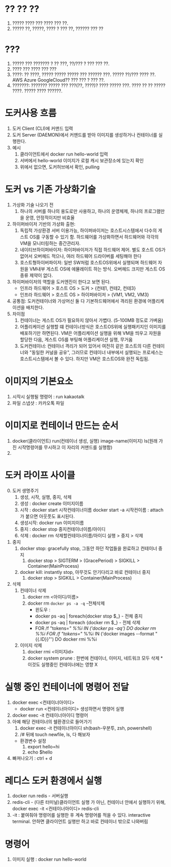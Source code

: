 # ?? ?? ??
1. ????? ???? ??? ???? ??? ??.
2. ????? ??, ?????, ???? ? ??? ??, ?????? ??? ??

# ???
1. ????? ??? ??????? ? ?? ???, ??/??? ? ??? ??? ??.
2. ???? ??? ???? ??? ???
3. ????: ?? ????, ????? ????? ????? ??? ?????? ???. ????? ??/??? ???? ??.
   AWS Azure GoogleCloud?? ??? ??? ? ??? ??.
4. ???????: ??????? ????? ??? ???(??, ????)? ???? ????? ???. ???? ?? ?? ????? ????.
   ????? ???? ??????.

# 도커사용 흐름
1. 도커 Client (CLI)에 커맨드 입력
2. 도커 Server (DAEMON)에서 커맨드를 받아 이미지를 생성하거나 컨테이너를 실행한다.
3. 예시 
   1. 클라이언트에서 docker run hello-world 입력
   2. 서버에서 hello-world 이미지가 로컬 캐시 보관장소에 있는지 확인
   3. 위에서 없으면, 도커허브에서 확인, pulling

# 도커 vs 기존 가상화기술
1. 가상화 기술 나오기 전
   1. 하나의 서버를 하나의 용도로만 사용하고, 하나의 운영체제, 하나의 프로그램만을 운영, 안정적이지만 비효율
2. 하이퍼바이저 기반의 가상화 출현: 
   1. 독립적 가상환경 서버 이용가능, 하이퍼바이저는 호스트시스템에서 다수의 게스트 OS를 구동할 수 있기 함.
      하드웨어를 가상화하면서 하드웨어와 각각의 VM을 모니터링하는 중간관리자.
   2. 네이티브하이퍼바이저: 하이퍼바이저가 직접 하드웨어 제어. 별도 호스트 OS가 없어서 오버헤드 적으나, 여러 하드웨어 드라이버를 세팅해야 한다
   3. 호스트형하이버파이저: 일반 SW처럼 호스트OS위에서 실행되며 하드웨어 자원을 VM내부 게스트 OS에 에뮬레이트 하는 방식. 오버헤드 크지만 게스트 OS종류 제약이 없다.
3. 하이퍼바이저의 역할을 도커엔진이 한다고 보면 된다.
   - 인프라 하드웨어 > 호스트 OS > 도커 > {컨테1, 컨테2, 컨테3}
   - 인프라 하드웨어 > 호스트 OS > 하이퍼바이저 > {VM1, VM2, VM3}
4. 공통점: 도커컨테이너와 가상머신 둘 다 기본하드웨어에서 격리된 환경에 어플리케이션을 배치한다.
5. 차이점
   1. 컨테이너는 게스트 OS가 필요하지 않아서 가볍다. (5-100MB 정도로 가벼움)
   2. 어플리케이션 실행할 떄 컨테이너방식은 호스트OS위에 실행패키지인 이미지를 배포하기만 하면된다. 
      VM은 어플리케이션 실행을 위해 VM을 띄우고 자원을 할당한 다음, 게스트 OS를 부팅해 어플리케이션 실행, 무거움
   3. 도커컨테이너: 컨테이너 격리가 되어 있어서 여전히 같은 호스트의 다른 컨테이너와 "동일한 커널을 공유", 그러므로 컨테이너 내부에서 실행되는 프로세스는 호스트시스템에서 볼 수 있다. 하지만 VM은 호스트OS와 완전 독립됨.
 
# 이미지의 기본요소
   1. 시작시 실행될 명령어 : run kakaotalk
   2. 파일 스냅샷 : 카카오톡 파일

# 이미지로 컨테이너 만드는 순서
   1. docker(클라이언트) run(컨테이너 생성, 실행) image-name(이미지) ls(원래 가진 시작명령어를 무시하고 이 자리의 커맨드를 실행함)
   2. 

# 도커 라이프 사이클
   0. 도커 생명주기
      1. 생성, 시작, 실행, 중지, 삭제
      2. 생성 : docker create 이미지이름
      3. 시작 : docker start 시작컨테이너이름
         docker start -a 시작컨이름 : attach가 붙으면 아웃풋도 표시된다.
      4. 생성시작: docker run 이미지이름
      5. 중지 : docker stop 중지컨테이너이름/아이디
      6. 삭제 : docker rm 삭제할컨테이너이름/아이디
   실행 > 중지 > 삭제
   1. 중지
      1. docker stop: gracefully stop, 그동안 하던 작업들을 완료하고 컨테이너 중지
         1. docker stop > SIGTERM > (GracePeriod) > SIGKILL > Container(MainProcess)
      2. docker kill: instantly stop, 아무것도 안기다리고 바로 컨테이너 중지
         1. docker stop >                           SIGKILL > Container(MainProcess)
   2. 삭제
      1. 컨테이너 삭제
         1. docker rm <아이디/이름>
         2. docker rm `docker ps -a -q`  -전체삭제
            * 윈도우 : 
            * docker ps -aq | foreach{docker stop $_} - 전체 중지
            * docker ps -aq | foreach {docker rm $_} - 전체 삭제
            * FOR /f "tokens=*" %%i IN ('docker ps -aq') DO docker rm %%i
              FOR /f "tokens=*" %%i IN ('docker images --format "{{.ID}}"') DO docker rmi %%i
      2. 이미지 삭제
         1. docker rmi <이미지id>
         2. docker system prune : 한번에 컨테이너, 이미지, 네트워크 모두 삭제 * 이것도 실행중인 컨테이너에는 영향 X
# 실행 중인 컨테이너에 명령어 전달
   1. docker exec <컨테이너아이디>
      * docker run <컨테이너아이디> 생성하면서 명령어 실행
   2. docker exec -it 컨테이너아이디 명령어
   3. 아예 해당 컨테이너의 쉘환경으로 들어가기
      1. docker exec -it 컨테이너아이디 sh(bash-우분투, zsh, powershell)
      2. /# 뒤에 touch newfile, ls, 다 해보자
      * 환경변수 설정
        1. export hello=hi
        2. echo $hello
   4. 빠져나오기 : ctrl + d

# 레디스 도커 환경에서 실행
1. docker run redis - 서버실행
2. redis-cli - (다른 터미널)클라이언트 실행
   가 아닌, 컨테이너 안에서 실행하기 위해, docker exec -it <컨테이너아이디> redis-cli
3. -it : 붙여줘야 명령어를 실행한 후 계속 명령어를 적을 수 있다. 
   interactive terminal. 안하면 클라이언트 실행만 하고 바로 컨테이너 밖으로 나와버림


   
# 명령어
1. 이미지 실행 : docker run hello-world